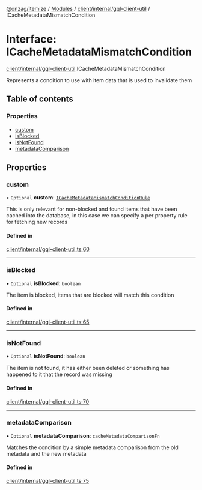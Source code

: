 [@onzag/itemize](../README.md) / [Modules](../modules.md) / [client/internal/gql-client-util](../modules/client_internal_gql_client_util.md) / ICacheMetadataMismatchCondition

# Interface: ICacheMetadataMismatchCondition

[client/internal/gql-client-util](../modules/client_internal_gql_client_util.md).ICacheMetadataMismatchCondition

Represents a condition to use with item data
that is used to invalidate them

## Table of contents

### Properties

- [custom](client_internal_gql_client_util.ICacheMetadataMismatchCondition.md#custom)
- [isBlocked](client_internal_gql_client_util.ICacheMetadataMismatchCondition.md#isblocked)
- [isNotFound](client_internal_gql_client_util.ICacheMetadataMismatchCondition.md#isnotfound)
- [metadataComparison](client_internal_gql_client_util.ICacheMetadataMismatchCondition.md#metadatacomparison)

## Properties

### custom

• `Optional` **custom**: [`ICacheMetadataMismatchConditionRule`](client_internal_gql_client_util.ICacheMetadataMismatchConditionRule.md)

This is only relevant for non-blocked and found items
that have been cached into the database, in this case
we can specify a per property rule for fetching new records

#### Defined in

[client/internal/gql-client-util.ts:60](https://github.com/onzag/itemize/blob/a24376ed/client/internal/gql-client-util.ts#L60)

___

### isBlocked

• `Optional` **isBlocked**: `boolean`

The item is blocked, items that are blocked will match
this condition

#### Defined in

[client/internal/gql-client-util.ts:65](https://github.com/onzag/itemize/blob/a24376ed/client/internal/gql-client-util.ts#L65)

___

### isNotFound

• `Optional` **isNotFound**: `boolean`

The item is not found, it has either been deleted or
something has happened to it that the record was missing

#### Defined in

[client/internal/gql-client-util.ts:70](https://github.com/onzag/itemize/blob/a24376ed/client/internal/gql-client-util.ts#L70)

___

### metadataComparison

• `Optional` **metadataComparison**: `cacheMetadataComparisonFn`

Matches the condition by a simple metadata comparison
from the old metadata and the new metadata

#### Defined in

[client/internal/gql-client-util.ts:75](https://github.com/onzag/itemize/blob/a24376ed/client/internal/gql-client-util.ts#L75)
